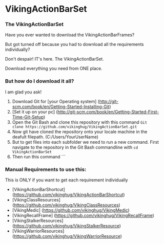 # VikingActionBarSet


### The VikingActionBarSet

Have you ever wanted to download the VikingActionBarFrames?

But got turned off because you had to download all the requirements individually?

Don't despair! IT's here. The VikingActionBarSet.

Download everything you need from ONE place.


### But how do I download it all?

I am glad you ask!

1. Download Git for [your Operating system] (http://git-scm.com/book/en/Getting-Started-Installing-Git)
2. [Set it up on your pc] (http://git-scm.com/book/en/Getting-Started-First-Time-Git-Setup)
3. Open the Git Bash and clone this repository with this command ``` Git clone https://github.com/vikinghug/VikingActionBarSet.git ```
4. Now git have cloned the repository onto your locale machine in the deafult filepath. (C:/Users/YourUserName)
5. But to get files into each subfolder we need to run a new command. First navigate to the repository in the Git Bash commandline with ``` cd VikingActionBarSet ```
6. Then run this command ``` 


### Manual Requirements to use this:

This is ONLY if you want to get each requirement individually 

* [VikingActionBarShortcut] (https://github.com/vikinghug/VikingActionBarShortcut)
* [VikingClassResources] (https://github.com/vikinghug/VikingClassResources)
* [VikingMedic] (https://github.com/vikinghug/VikingMedic)
* [VikingRecallFrame] (https://github.com/vikinghug/VikingRecallFrame)
* [VikingStalkerResources] (https://github.com/vikinghug/VikingStalkerResource)
* [VikingWarriorResources] (https://github.com/vikinghug/VikingWarriorResource)
